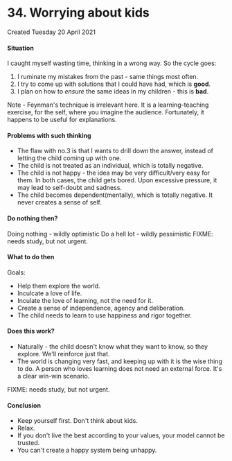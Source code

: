 # 34. Worrying about kids
Created Tuesday 20 April 2021

#### Situation
I caught myself wasting time, thinking in a wrong way. So the cycle goes:

1. I ruminate my mistakes from the past - same things most often.
2. I try to come up with solutions that I could have had, which is **good**.
3. I plan on how to *ensure* the same ideas in my children - this is **bad**.

Note - Feynman's technique is irrelevant here. It is a learning-teaching exercise, for the self, where you imagine the audience. Fortunately, it happens to be useful for explanations.

#### Problems with such thinking

* The flaw with no.3 is that I wants to drill down the answer, instead of letting the child coming up with one.
* The child is not treated as an individual, which is totally negative.
* The child is not happy - the idea may be very difficult/very easy for them. In both cases, the child gets bored. Upon excessive pressure, it may lead to self-doubt and sadness.
* The child becomes dependent(mentally), which is totally negative. It never creates a sense of self.


#### Do nothing then?
Doing nothing - wildly optimistic
Do a hell lot - wildly pessimistic
FIXME: needs study, but not urgent.

#### What to do then
Goals:

* Help them explore the world.
* Inculcate a love of life.
* Inculate the love of learning, not the need for it.
* Create a sense of independence, agency and deliberation.
* The child needs to learn to use happiness and rigor together.


#### Does this work?

* Naturally - the child doesn't know what they want to know, so they explore. We'll reinforce just that.
* The world is changing very fast, and keeping up with it is the wise thing to do. A person who loves learning does not need an external force. It's a clear win-win scenario.

FIXME: needs study, but not urgent.

#### Conclusion

* Keep yourself first. Don't think about kids.
* Relax.
* If you don't live the best according to your values, your model cannot be trusted.
* You can't create a happy system being unhappy.


